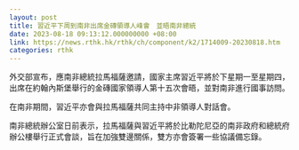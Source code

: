 ```yaml
---
layout: post
title: 習近平下周到南非出席金磚領導人峰會　並晤南非總統
date: 2023-08-18 09:13:12.000000000 +08:00
link: https://news.rthk.hk/rthk/ch/component/k2/1714009-20230818.htm
categories: rthk
---
```


外交部宣布，應南非總統拉馬福薩邀請，國家主席習近平將於下星期一至星期四，出席在約翰內斯堡舉行的金磚國家領導人第十五次會晤，並對南非進行國事訪問。

在南非期間，習近平亦會與拉馬福薩共同主持中非領導人對話會。

南非總統辦公室日前表示，拉馬福薩與習近平將於比勒陀尼亞的南非政府和總統府辦公樓舉行正式會談，旨在加強雙邊關係，雙方亦會簽署一些協議備忘錄。
